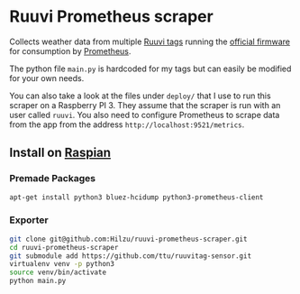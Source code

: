 # Ruuvi Prometheus scraper

Collects weather data from multiple [Ruuvi tags](https://tag.ruuvi.com/) running the
[official firmware](https://lab.ruuvi.com/ruuvitag-fw/) for consumption by
[Prometheus](http://www.prometheus.io).

The python file `main.py` is hardcoded for my tags but can easily be modified
for your own needs.

You can also take a look at the files under `deploy/` that I use to run this
scraper on a Raspberry PI 3. They assume that the scraper is run with an user
called `ruuvi`. You also need to configure Prometheus to scrape data from
the app from the address `http://localhost:9521/metrics`.

## Install on [Raspian](http://www.raspbian.org)

### Premade Packages

```bash
apt-get install python3 bluez-hcidump python3-prometheus-client
```

### Exporter


```bash
git clone git@github.com:Hilzu/ruuvi-prometheus-scraper.git
cd ruuvi-prometheus-scraper
git submodule add https://github.com/ttu/ruuvitag-sensor.git
virtualenv venv -p python3
source venv/bin/activate
python main.py
```
